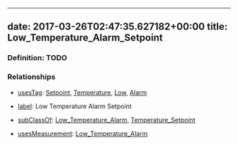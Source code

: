 
---
date: 2017-03-26T02:47:35.627182+00:00
title: Low_Temperature_Alarm_Setpoint
---
### Definition: TODO

### Relationships

* [usesTag](https://brickschema.org/schema/1.0/BrickFrame#usesTag): [Setpoint](https://brickschema.org/schema/1.0/BrickTag#Setpoint), [Temperature](https://brickschema.org/schema/1.0/BrickTag#Temperature), [Low](https://brickschema.org/schema/1.0/BrickTag#Low), [Alarm](https://brickschema.org/schema/1.0/BrickTag#Alarm)

* [label](http://www.w3.org/2000/01/rdf-schema#label): Low Temperature Alarm Setpoint

* [subClassOf](http://www.w3.org/2000/01/rdf-schema#subClassOf): [Low_Temperature_Alarm](https://brickschema.org/schema/1.0/Brick#Low_Temperature_Alarm), [Temperature_Setpoint](https://brickschema.org/schema/1.0/Brick#Temperature_Setpoint)

* [usesMeasurement](https://brickschema.org/schema/1.0/BrickFrame#usesMeasurement): [Low_Temperature_Alarm](https://brickschema.org/schema/1.0/Brick#Low_Temperature_Alarm)

